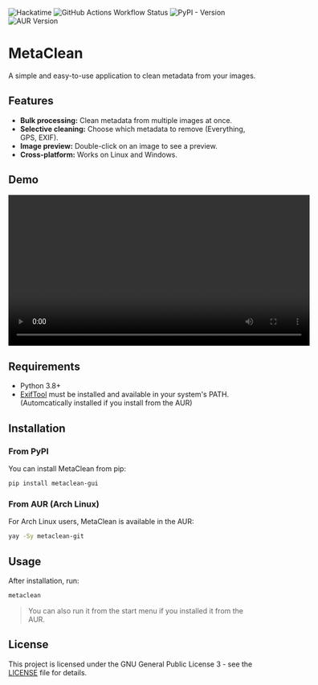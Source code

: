 ![Hackatime](https://hackatime-badge.hackclub.com/U08HC7N4JJW/metaclean)
![GitHub Actions Workflow Status](https://img.shields.io/github/actions/workflow/status/simon0302010/metaclean/.github%2Fworkflows%2Fpython-install.yml)
![PyPI - Version](https://img.shields.io/pypi/v/metaclean-gui)
![AUR Version](https://img.shields.io/aur/version/metaclean-git)

# MetaClean

A simple and easy-to-use application to clean metadata from your images.

## Features

*   **Bulk processing:** Clean metadata from multiple images at once.
*   **Selective cleaning:** Choose which metadata to remove (Everything, GPS, EXIF).
*   **Image preview:** Double-click on an image to see a preview.
*   **Cross-platform:** Works on Linux and Windows.

## Demo

<video src="demo.mp4" controls width="600"></video>

## Requirements

*   Python 3.8+
*   [ExifTool](https://exiftool.org/) must be installed and available in your system's PATH. (Automcatically installed if you install from the AUR)

## Installation

### From PyPI

You can install MetaClean from pip:

```bash
pip install metaclean-gui
```

### From AUR (Arch Linux)

For Arch Linux users, MetaClean is available in the AUR:

```bash
yay -Sy metaclean-git
```

## Usage

After installation, run:

```bash
metaclean
```
> You can also run it from the start menu if you installed it from the AUR.

## License

This project is licensed under the GNU General Public License 3 - see the [LICENSE](LICENSE) file for details.
